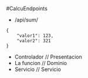 
#CalcuEndpoints

- /api/sum/

```
{
    "valor1": 123,
    "valor2": 321
}
``` 

 - Controlador // Presentacion
 - La funcion  // Dominio
 - Servicio    // Servicio
 